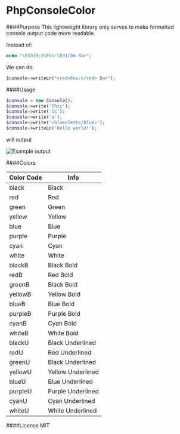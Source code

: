 # PhpConsoleColor

####Purpose
This lightweight library only serves to make formatted console output code more readable.

Instead of:
```php
echo "\033[0;31Foo:\031[0m Bar";
```
We can do:
```php
$console->writeLn("<red>Foo:</red> Bar");
```

####Usage
```php
$console = new Console();
$console->write('This');
$console->write('is');
$console->write('a');
$console->write('<blue>Test</blue>');
$console->writeLn('Hello world!');
```
will output

![Example output](http://i.imgur.com/jmJe8vu.png)

####Colors

| Color Code | Info              |
|------------|-------------------|
| black      | Black             |
| red        | Red               |
| green      | Green             |
| yellow     | Yellow            |
| blue       | Blue              |
| purple     | Purple            |
| cyan       | Cyan              |
| white      | White             |
| blackB     | Black Bold        |
| redB       | Red Bold          |
| greenB     | Black Bold        |
| yellowB    | Yellow Bold       |
| blueB      | Blue Bold         |
| purpleB    | Purple Bold       |
| cyanB      | Cyan Bold         |
| whiteB     | White Bold        |
| blackU     | Black Underlined  |
| redU       | Red Underlined    |
| greenU     | Black Underlined  |
| yellowU    | Yellow Underlined |
| blueU      | Blue Underlined   |
| purpleU    | Purple Underlined |
| cyanU      | Cyan Underlined   |
| whiteU     | White Underlined  |

####License
MIT